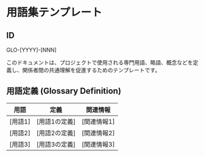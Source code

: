 # 用語集テンプレート

## ID

GLO-[YYYY]-[NNN]

このドキュメントは、プロジェクトで使用される専門用語、略語、概念などを定義し、関係者間の共通理解を促進するためのテンプレートです。

## 用語定義 (Glossary Definition)

<!-- このセクションでは、プロジェクトで使用される専門用語、略語、概念などを定義します。
     以下のテーブル形式に従い、各用語について明確な定義と関連情報を記述してください。

### テーブルの各列について:

- **用語 (Term)**: 定義する専門用語、略語、または概念を記載します。
- **定義 (Definition)**: その用語がプロジェクト内でどのように理解され、使用されるかを簡潔かつ明確に記述します。
  - 曖昧さを避け、具体的な文脈での意味を説明します。
  - 必要に応じて、その用語が指す対象の範囲や、含まれないものについても言及します。
- **関連情報 (Related Information)**: その用語に関連する追加情報や参照先を記載します。
  - 例: 関連するドキュメントのセクション、外部リソースへのリンク、関連用語、使用例など。

### 用語追加のガイドライン:

- プロジェクト固有の用語や、一般的な用語でもプロジェクト内で特別な意味を持つものを含めます。
- 略語を使用する場合は、必ず正式名称と合わせて定義します。
- 新しい用語や概念が登場した際には、適宜この用語集を更新します。
- 用語はアルファベット順またはカテゴリ別に整理すると、検索性が向上します。 -->

| 用語    | 定義          | 関連情報    |
| ------- | ------------- | ----------- |
| [用語1] | [用語1の定義] | [関連情報1] |
| [用語2] | [用語2の定義] | [関連情報2] |
| [用語3] | [用語3の定義] | [関連情報3] |
